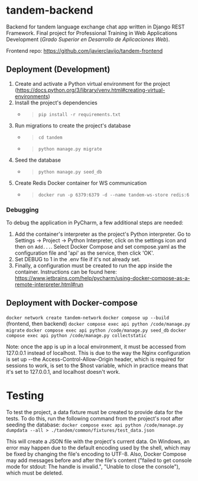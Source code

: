 # tandem-backend

Backend for tandem language exchange chat app written in Django REST Framework. Final project for Professional Training
in Web Applications Development (_Grado Superior en Desarrollo de Aplicaciones Web_).

Frontend repo: https://github.com/javierclavijo/tandem-frontend

## Deployment (Development)

1. Create and activate a Python virtual environment for the
   project (https://docs.python.org/3/library/venv.html#creating-virtual-environments)
2. Install the project's dependencies
    - > `pip install -r requirements.txt`
3. Run migrations to create the project's database
    - > `cd tandem`
    - > `python manage.py migrate`
4. Seed the database
    - > `python manage.py seed_db`
5. Create Redis Docker container for WS communication
    - > `docker run -p 6379:6379 -d --name tandem-ws-store redis:6`

### Debugging

To debug the application in PyCharm, a few additional steps are needed:

1. Add the container's interpreter as the project's Python interpreter. Go to Settings -> Project -> Python Interpreter,
   click on the settings icon and then on `Add...`. Select Docker Compose and set compose.yaml as the configuration file
   and 'api' as the service, then click 'OK'.
2. Set DEBUG to 1 in the .env file if it's not already set.
3. Finally, a configuration must be created to run the app inside the container. Instructions can be found here:
   https://www.jetbrains.com/help/pycharm/using-docker-compose-as-a-remote-interpreter.html#run

## Deployment with Docker-compose

`docker network create tandem-network`
`docker compose up --build` (frontend, then backend)
`docker compose exec api python /code/manage.py migrate`
`docker compose exec api python /code/manage.py seed_db`
`docker compose exec api python /code/manage.py collectstatic`

Note: once the app is up in a local environment, it must be accessed from 127.0.0.1 instead of localhost. This is due to
the way the Nginx configuration is set up --the Access-Control-Allow-Origin header, which is required for sessions to
work, is set to the $host variable, which in practice means that it's set to 127.0.0.1, and localhost doesn't work.

# Testing

To test the project, a data fixture must be created to provide data for the tests. To do this, run the following command
from the project's root after seeding the database:
`docker compose exec api python /code/manage.py dumpdata --all > ./tandem/common/fixtures/test_data.json`

This will create a JSON file with the project's current data. On Windows, an error may happen due to the default
encoding used by the shell, which may be fixed by changing the file's encoding to UTF-8. Also, Docker Compose may add
messages before and after the file's content ("failed to get console mode for stdout: The handle is invalid.", "Unable
to close the console"), which must be deleted.